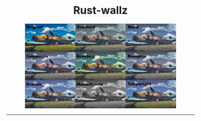 <h1 align="center">Rust-wallz</h1>

<div align="center">
<img src="assets/samples.PNG" width="80%" />
</div>

---

